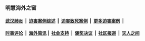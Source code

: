 
### 明慧海外之窗

####  [武汉肺炎](indexes/365.md?t=07090000) &nbsp;|&nbsp;  [迫害案例综述](indexes/328.md?t=07090000) &nbsp;|&nbsp; [迫害致死案例](indexes/277.md?t=07090000)  &nbsp;|&nbsp; [更多迫害案例](indexes/81.md?t=07090000)  &nbsp;|&nbsp; 
####  [时事评论](indexes/19.md?t=07090000) &nbsp;|&nbsp; [海外简讯](indexes/245.md?t=07090000)&nbsp;|&nbsp;  [社会支持](indexes/140.md?t=07090000) &nbsp;|&nbsp; [褒奖决议](indexes/282.md?t=07090000) &nbsp;|&nbsp; [社区报道](indexes/91.md?t=07090000)  &nbsp;|&nbsp; [天人之间](indexes/78.md?t=07090000) 

